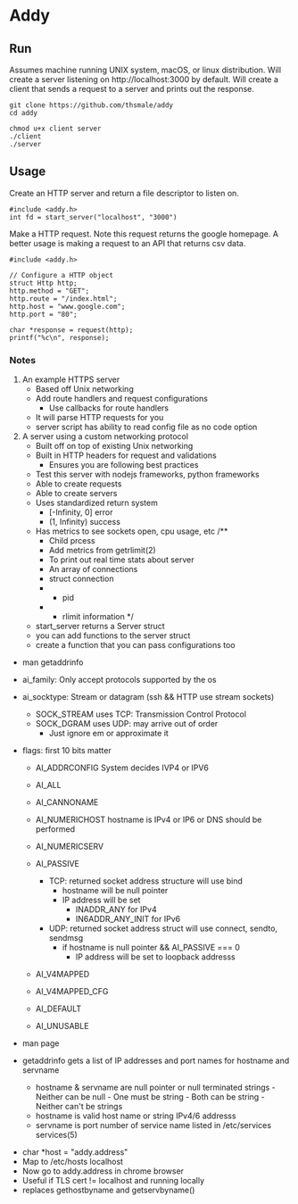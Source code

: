 # Addy

## Run
Assumes machine running UNIX system, macOS, or linux distribution.
Will create a server listening on http://localhost:3000 by default.
Will create a client that sends a request to a server and prints out the response.

```
git clone https://github.com/thsmale/addy
cd addy

chmod u+x client server
./client
./server
```

## Usage
Create an HTTP server and return a file descriptor to listen on.
```
#include <addy.h>
int fd = start_server("localhost", "3000")
```

Make a HTTP request.
Note this request returns the google homepage. 
A better usage is making a request to an API that returns csv data.
```
#include <addy.h>

// Configure a HTTP object
struct Http http;
http.method = "GET";
http.route = "/index.html";
http.host = "www.google.com";
http.port = "80";

char *response = request(http);
printf("%c\n", response);
```

### Notes

1. An example HTTPS server
	- Based off Unix networking
    - Add route handlers and request configurations
        - Use callbacks for route handlers
    - It will parse HTTP requests for you
    - server script has ability to read config file as no code option 
2. A server using a custom networking protocol
	- Built off on top of existing Unix networking
	- Built in HTTP headers for request and validations
		- Ensures you are following best practices
	- Test this server with nodejs frameworks, python frameworks
	- Able to create requests
	- Able to create servers
	- Uses standardized return system
		- [-Infinity, 0] error
		- (1, Infinity) success
	- Has metrics to see sockets open, cpu usage, etc
		/**
		 * Child prcess
		 * Add metrics from getrlimit(2)
		 * To print out real time stats about server
		 * An array of connections
		 * struct connection 
		 * 	- pid
		 * 	- rlimit information
		 */
	- start_server returns a Server struct
	- you can add functions to the server struct
    - create a function that you can pass configurations too


* man getaddrinfo 
* ai_family: Only accept protocols supported by the os
* ai_socktype: Stream or datagram (ssh && HTTP use stream sockets)
	- SOCK_STREAM uses TCP: Transmission Control Protocol
	- SOCK_DGRAM uses UDP: may arrive out of order
		- Just ignore em or approximate it
* flags: first 10 bits matter
	- AI_ADDRCONFIG System decides IVP4 or IPV6
	- AI_ALL 
	- AI_CANNONAME
	- AI_NUMERICHOST hostname is IPv4 or IP6 or DNS should be performed
	- AI_NUMERICSERV
	- AI_PASSIVE 
		- TCP: returned socket address structure will use bind
			- hostname will be null pointer
			- IP address will be set 
				- INADDR_ANY for IPv4
				- IN6ADDR_ANY_INIT for IPv6
		- UDP: returned socket address struct will use connect, sendto, sendmsg
			- if hostname is null pointer && AI_PASSIVE === 0
				- IP address will be set to loopback addresss 


	- AI_V4MAPPED
	- AI_V4MAPPED_CFG
	- AI_DEFAULT
	- AI_UNUSABLE	

 * man page
 * getaddrinfo gets a list of IP addresses and port names for hostname and servname
  	- hostname & servname are null pointer or null terminated strings
  		  - Neither can be null
  		  - One must be string
  		  - Both can be string
  		  - Neither can't be strings
  	- hostname is valid host name or string IPv4/6 addresss
  	- servname is port number of service name listed in /etc/services services(5)

- char *host = "addy.address"
- Map to /etc/hosts localhost
- Now go to addy.address in chrome browser
- Useful if TLS cert != localhost and running locally
- replaces gethostbyname and getservbyname()

